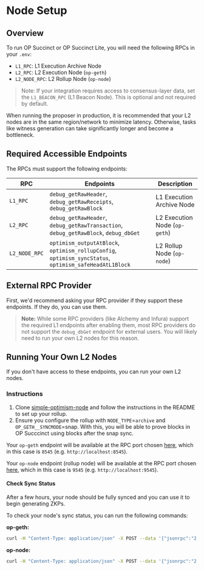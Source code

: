 # Node Setup

## Overview

To run OP Succinct or OP Succinct Lite, you will need the following RPCs in your `.env`:

- `L1_RPC`: L1 Execution Archive Node
- `L2_RPC`: L2 Execution Node (`op-geth`)
- `L2_NODE_RPC`: L2 Rollup Node (`op-node`)

> Note: If your integration requires access to consensus-layer data, set the `L1_BEACON_RPC` (L1 Beacon Node). This is optional and not required by default.

<div class="warning">
When running the proposer in production, it is recommended that your L2 nodes are in the same region/network to minimize latency. Otherwise, tasks like witness generation can take significantly longer and become a bottleneck.
</div>

## Required Accessible Endpoints

The RPCs must support the following endpoints:

| RPC | Endpoints | Description |
|-----|-----------|-------------|
| `L1_RPC` | `debug_getRawHeader`, `debug_getRawReceipts`, `debug_getRawBlock` | L1 Execution Archive Node |
| `L2_RPC` | `debug_getRawHeader`, `debug_getRawTransaction`, `debug_getRawBlock`, `debug_dbGet` | L2 Execution Node (`op-geth`) |
| `L2_NODE_RPC` | `optimism_outputAtBlock`, `optimism_rollupConfig`, `optimism_syncStatus`, `optimism_safeHeadAtL1Block` | L2 Rollup Node (`op-node`) |

## External RPC Provider

First, we'd recommend asking your RPC provider if they support these endpoints. If they do, you can use them.

> **Note:** While some RPC providers (like Alchemy and Infura) support the required L1 endpoints after enabling them, most RPC providers do not support the `debug_dbGet` endpoint for external users. You will likely need to run your own L2 nodes for this reason.

## Running Your Own L2 Nodes

If you don't have access to these endpoints, you can run your own L2 nodes.

### Instructions
1. Clone [simple-optimism-node](https://github.com/smartcontracts/simple-optimism-node) and follow the instructions in the README to set up your rollup.
2. Ensure you configure the rollup with `NODE_TYPE`=`archive` and `OP_GETH__SYNCMODE`=snap. With this, you will be able to prove blocks in OP Succcinct using blocks after the snap sync.

Your `op-geth` endpoint will be available at the RPC port chosen [here](https://github.com/smartcontracts/simple-optimism-node/blob/main/scripts/start-op-geth.sh#L39), which in this case is `8545` (e.g. `http://localhost:8545`).

Your `op-node` endpoint (rollup node) will be available at the RPC port chosen [here](https://github.com/smartcontracts/simple-optimism-node/blob/main/scripts/start-op-node.sh#L21), which in this case is `9545` (e.g. `http://localhost:9545`).

#### Check Sync Status

After a few hours, your node should be fully synced and you can use it to begin generating ZKPs.

To check your node's sync status, you can run the following commands:

**op-geth:**

```bash
curl -H "Content-Type: application/json" -X POST --data '{"jsonrpc":"2.0","method":"eth_syncing","params":[],"id":1}' http://localhost:8545
```

**op-node:**

```bash
curl -H "Content-Type: application/json" -X POST --data '{"jsonrpc":"2.0","method":"optimism_syncStatus","params":[],"id":1}' http://localhost:9545
```
